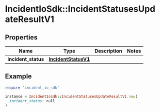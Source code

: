 # IncidentIoSdk::IncidentStatusesUpdateResultV1

## Properties

| Name | Type | Description | Notes |
| ---- | ---- | ----------- | ----- |
| **incident_status** | [**IncidentStatusV1**](IncidentStatusV1.md) |  |  |

## Example

```ruby
require 'incident_io_sdk'

instance = IncidentIoSdk::IncidentStatusesUpdateResultV1.new(
  incident_status: null
)
```

